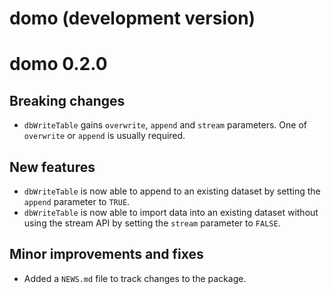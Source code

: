 # domo (development version)

# domo 0.2.0

## Breaking changes

* `dbWriteTable` gains `overwrite`, `append` and `stream` parameters. One of 
  `overwrite` or `append` is usually required.
  
## New features

* `dbWriteTable` is now able to append to an existing dataset by setting the
  `append` parameter to `TRUE`.
* `dbWriteTable` is now able to import data into an existing dataset without
  using the stream API by setting the `stream` parameter to `FALSE`.
  
## Minor improvements and fixes

* Added a `NEWS.md` file to track changes to the package.
